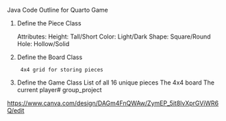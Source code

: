 Java Code Outline for Quarto Game
1. Define the Piece Class

    Attributes:
        Height: Tall/Short
        Color: Light/Dark
        Shape: Square/Round
        Hole: Hollow/Solid

2. Define the Board Class

        4x4 grid for storing pieces
  

3. Define the Game Class
        List of all 16 unique pieces
        The 4x4 board
        The current player# group_project

https://www.canva.com/design/DAGm4FnQWAw/ZymEP_5it8lvXprGViWR6Q/edit
